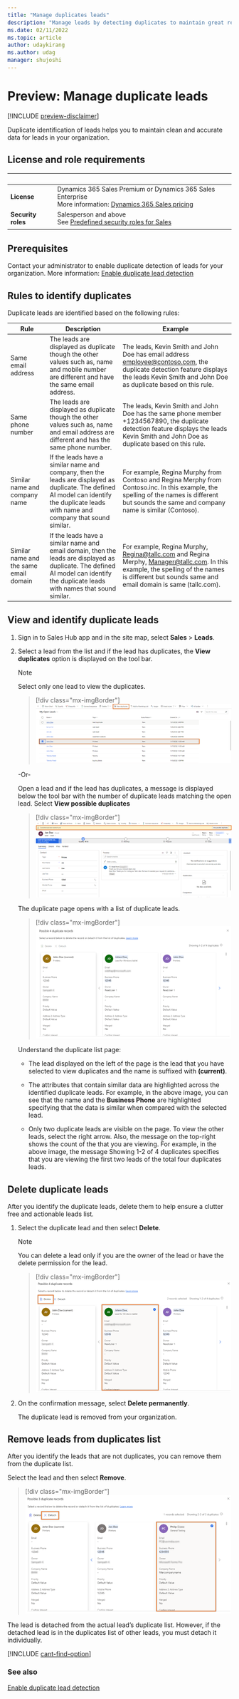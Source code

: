 ```yaml
---
title: "Manage duplicates leads"
description: "Manage leads by detecting duplicates to maintain great relationships with customers and keep your leads clutter free."
ms.date: 02/11/2022
ms.topic: article
author: udaykirang
ms.author: udag
manager: shujoshi
---
```


# Preview: Manage duplicate leads

[!INCLUDE [preview-disclaimer](../includes/preview-disclaimer.md)] 

Duplicate identification of leads helps you to maintain clean and accurate data for leads in your organization.

## License and role requirements

| &nbsp; | &nbsp; |  
|-----------------------|---------|
| **License** | Dynamics 365 Sales Premium or Dynamics 365 Sales Enterprise  <br>More information: [Dynamics 365 Sales pricing](https://dynamics.microsoft.com/sales/pricing/) |
| **Security roles** | Salesperson and above <br> See [Predefined security roles for Sales](security-roles-for-sales.md)|
|||

## Prerequisites

Contact your administrator to enable duplicate detection of leads for your organization. More information: [Enable duplicate lead detection](enable-duplicate-lead-detection.md)

## Rules to identify duplicates

Duplicate leads are identified based on the following rules: 

| Rule | Description | Example |
|------|-------------|---------|
| Same email address | The leads are displayed as duplicate though the other values such as, name and mobile number are different and have the same email address. | The leads, Kevin Smith and John Doe has email address employee@contoso.com, the duplicate detection feature displays the leads Kevin Smith and John Doe as duplicate based on this rule. |
| Same phone number | The leads are displayed as duplicate though the other values such as, name and email address are different and has the same phone number. | The leads, Kevin Smith and John Doe has the same phone member +1234567890, the duplicate detection feature displays the leads Kevin Smith and John Doe as duplicate based on this rule. |
| Similar name and company name | If the leads have a similar name and company, then the leads are displayed as duplicate. The defined AI model can identify the duplicate leads with name and company that sound similar. | For example, Regina Murphy from Contoso and Regina Merphy from Contoso.inc. In this example, the spelling of the names is different but sounds the same and company name is similar (Contoso). |
| Similar name and the same email domain | If the leads have a similar name and email domain, then the leads are displayed as duplicate. The defined AI model can identify the duplicate leads with names that sound similar. | For example, Regina Murphy, Regina@tallc.com and Regina Merphy, Manager@tallc.com. In this example, the spelling of the names is different but sounds same and email domain is same (tallc.com). |
 
## View and identify duplicate leads

1.	Sign in to Sales Hub app and in the site map, select **Sales** > **Leads**.    
     
2.	Select a lead from the list and if the lead has duplicates, the **View duplicates** option is displayed on the tool bar.

    >[!NOTE]
    >Select only one lead to view the duplicates. 

    >[!div class="mx-imgBorder"]
    >![Select a lead from the list and select view duplicates](media/lead-duplicate-detection-select-lead.png "Select a lead from the list and select view duplicates")    
 
    -Or-
    
    Open a lead and if the lead has duplicates, a message is displayed below the tool bar with the number of duplicate leads matching the open lead. Select **View possible duplicates**

    >[!div class="mx-imgBorder"]
    >![Open a lead from the list and select view possible duplicates](media/lead-duplicate-detection-open-lead.png "Open a lead from the list and select view possible duplicates")    

    The duplicate page opens with a list of duplicate leads.

    >[!div class="mx-imgBorder"]
    >![View the duplicates list](media/lead-duplicate-detection-duplicate-list.png "View the duplicates list")    

    Understand the duplicate list page:

    - The lead displayed on the left of the page is the lead that you have selected to view duplicates and the name is suffixed with **(current)**.
    
    - The attributes that contain similar data are highlighted across the identified duplicate leads. For example, in the above image, you can see that the name and the **Business Phone** are highlighted specifying that the data is similar when compared with the selected lead.

    - Only two duplicate leads are visible on the page. To view the other leads, select the right arrow. Also, the message on the top-right shows the count of the that you are viewing. For example, in the above image, the message Showing 1-2 of 4 duplicates specifies that you are viewing the first two leads of the total four duplicates leads.

## Delete duplicate leads

After you identify the duplicate leads, delete them to help ensure a clutter free and actionable leads list.

1.	Select the duplicate lead and then select **Delete**. 

    >[!NOTE] 
    >You can delete a lead only if you are the owner of the lead or have the delete permission for the lead.

    >[!div class="mx-imgBorder"]
    >![Select a duplicate lead to delete](media/lead-duplicate-detection-select-duplicate-lead.png "Select a duplicate lead to delete") 
 
2.	On the confirmation message, select **Delete permanently**.

    The duplicate lead is removed from your organization.

## Remove leads from duplicates list

After you identify the leads that are not duplicates, you can remove them from the duplicate list.

Select the lead and then select **Remove**. 
 
>[!div class="mx-imgBorder"]
>![Select and remove a lead from duplicate list](media/lead-duplicate-detection-select-duplicate-lead-remove.png "Select and remove a lead from duplicate list")   

The lead is detached from the actual lead’s duplicate list. However, if the detached lead is in the duplicates list of other leads, you must detach it individually.

[!INCLUDE [cant-find-option](../includes/cant-find-option.md)]

### See also

[Enable duplicate lead detection](enable-duplicate-lead-detection.md)

